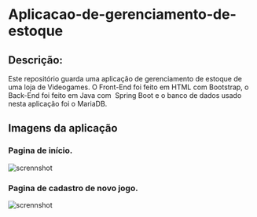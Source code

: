 # Aplicacao-de-gerenciamento-de-estoque

<h2>Descrição:</h2>
Este repositório guarda uma aplicação de gerenciamento de estoque de uma loja de Videogames.
O Front-End foi feito em HTML com Bootstrap, o Back-End foi feito em Java com  Spring Boot e o banco de dados usado nesta aplicação foi o MariaDB.


<h2>Imagens da aplicação</h2>


### Pagina de início.
![scrennshot](https://github.com/Matheus-NascimentoS/Aplicacao-de-gerenciamento-de-estoque/blob/master/ImgGit/Home.png)

### Pagina de cadastro de novo jogo.
![scrennshot](https://github.com/Matheus-NascimentoS/Aplicacao-de-gerenciamento-de-estoque/blob/master/ImgGit/new.png)

















